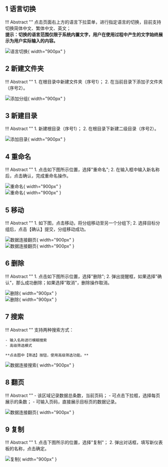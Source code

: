 ## 1 语言切换

!!! Abstract ""
    点击页面右上方的语言下拉菜单，进行指定语言的切换，目前支持切换简体中文、繁体中文、英文；  
    **提示：切换的语言范围仅限于系统内置文字，用户在使用过程中产生的文字始终展示为用户实际输入的内容。**

![语言切换](../img/function_general/语言切换.png){ width="900px" }

## 2 新建文件夹

!!! Abstract ""
    1. 在根目录中新建文件夹（序号1）；
    2. 在当前目录下添加子文件夹（序号2）。

![添加分组](../img/function_general/添加分组.png){ width="900px" }

## 3 新建目录

!!! Abstract ""
    1. 新建根目录（序号1）；
    2. 在根目录下新建二级目录（序号2）。

![添加目录](../img/function_general/添加目录.png){ width="900px" }

## 4 重命名

!!! Abstract ""
    1. 点击如下图所示位置，选择"重命名";
    2. 在输入框中输入新名称后，点击确认，完成重命名操作。

![重命名](../img/function_general/重命名入口.png){ width="900px" }  
![重命名](../img/function_general/重命名.png){ width="900px" }

## 5 移动

!!! Abstract ""
    1. 如下图，点击移动，将分组移动至另一个分组下;
    2. 选择目标分组后，点击【确认】提交，分组移动成功。

![数据连接翻页](../img/function_general/移动到.png){ width="900px" }  
![数据连接翻页](../img/function_general/移动-目标位置.png){ width="900px" }

## 6 删除

!!! Abstract ""
    1. 点击如下图所示位置，选择"删除";
    2. 弹出提醒框，如果选择"确认"，那么成功删除；如果选择"取消"，删除操作取消。

![删除](../img/function_general/删除入口.png){ width="900px" }  
![删除](../img/function_general/删除.png){ width="900px" }

## 7 搜索

!!! Abstract ""
    支持两种搜索方式： 
    
    - 输入名称进行模糊搜索
    - 高级筛选模式  

    **点击图中【筛选】按钮，使用高级筛选功能。**

![数据连接搜索](../img/function_general/搜索.png){ width="900px" }

## 8 翻页

!!! Abstract ""
    - 该区域记录数据总条数，当前页码；
    - 可点击下拉框，选择每页展示的条数；
    - 可输入页码，直接展示目标页的数据记录。

![数据连接翻页](../img/function_general/翻页.png){ width="900px" }

## 9 复制

!!! Abstract ""
    1. 点击下图所示的位置，选择"复制"；
    2. 弹出对话框，填写新仪表板的名称，点击确定。

![复制](../img/function_general/复制.png){ width="900px" }





















